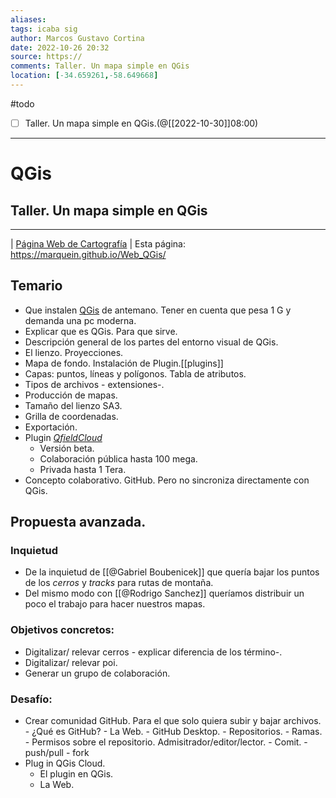 ```yaml
---
aliases: 
tags: icaba sig
author: Marcos Gustavo Cortina
date: 2022-10-26 20:32
source: https://
comments: Taller. Un mapa simple en QGis
location: [-34.659261,-58.649668]
---
```

#todo 
- [ ] Taller. Un mapa simple en QGis.(@[[2022-10-30]]08:00)
 ___
# QGis 
## Taller. Un mapa simple en QGis
---
| [Página Web de Cartografía](www.marcosgustacocortina.com) |
Esta página: https://marquein.github.io/Web_QGis/

## Temario 
- Que instalen [QGis](https://qgis.org/es/site/) de antemano. Tener en cuenta que pesa 1 G y demanda una pc moderna.
- Explicar que es QGis. Para que sirve.
- Descripción general de los partes del entorno visual de QGis.
- El lienzo. Proyecciones.
- Mapa de fondo. Instalación de Plugin.[[plugins]]
- Capas: puntos, líneas y polígonos. Tabla de atributos.
- Tipos de archivos - extensiones-.
- Producción de mapas.
- Tamaño del lienzo SA3.
- Grilla de coordenadas.
- Exportación.
- Plugin [_QfieldCloud_](https://qfield.cloud/) 
	- Versión beta.
	- Colaboración pública hasta 100 mega.
	- Privada hasta 1 Tera.
- Concepto colaborativo. GitHub. Pero no sincroniza directamente con QGis.

## Propuesta avanzada.
### Inquietud
- De la inquietud de [[@Gabriel Boubenicek]] que quería bajar los puntos de los _cerros_ y _tracks_ para rutas de montaña.
- Del mismo modo con [[@Rodrigo Sanchez]] queríamos distribuir un poco el trabajo para hacer nuestros mapas.  
### Objetivos concretos:
- Digitalizar/ relevar cerros - explicar diferencia de los término-.
- Digitalizar/ relevar poi.
- Generar un grupo de colaboración.
### Desafío:
- Crear comunidad GitHub. Para el que solo quiera subir y bajar archivos. 
		- ¿Qué es GitHub?
		- La Web.
		- GitHub Desktop.
			- Repositorios.
			- Ramas.
			- Permisos sobre el repositorio. Admisitrador/editor/lector.
			- Comit.
			- push/pull
			- fork
- Plug in QGis Cloud.
	- El plugin en QGis.
	- La Web.